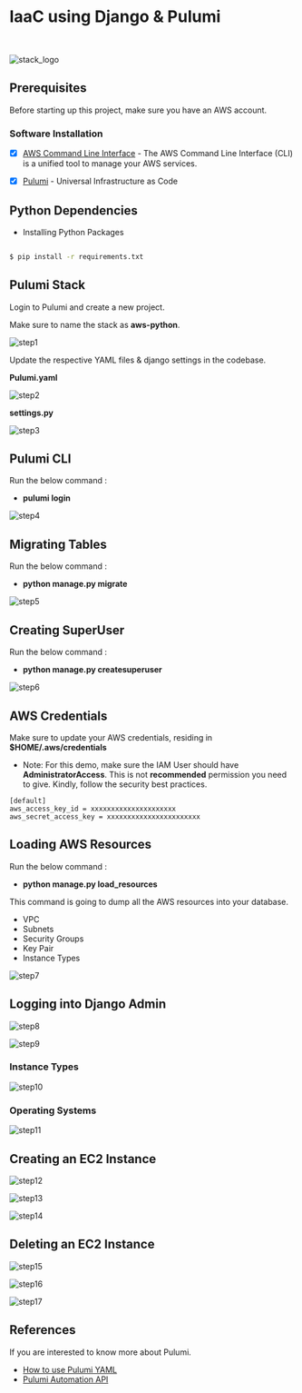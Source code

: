 # IaaC using Django & Pulumi
<br>

![stack_logo](./misc/images/pulumi_automation.png)

## Prerequisites 

Before starting up this project, make sure you have an AWS account.

### Software Installation

- [x] [AWS Command Line Interface](https://aws.amazon.com/cli/) - The AWS Command Line Interface (CLI) is a unified tool to manage your AWS services.


- [x] [Pulumi](https://www.pulumi.com/) - Universal Infrastructure as Code


## Python Dependencies

- Installing Python Packages

```bash

$ pip install -r requirements.txt

```

## Pulumi Stack

Login to Pulumi and create a new project.

Make sure to name the stack as **aws-python**.


![step1](./misc/images/step1.png)


Update the respective YAML files & django settings in the codebase.

**Pulumi.yaml**

![step2](./misc/images/step2.png)

**settings.py**

![step3](./misc/images/step3.png)


## Pulumi CLI

Run the below command :
- **pulumi login**

![step4](./misc/images/step4.png)



## Migrating Tables

Run the below command :

- **python manage.py migrate**

![step5](./misc/images/step5.png)


## Creating SuperUser

Run the below command : 

- **python manage.py createsuperuser**

![step6](./misc/images/step6.png)


## AWS Credentials

Make sure to update your AWS credentials, residing in **$HOME/.aws/credentials**

* Note: For this demo, make sure the IAM User should have **AdministratorAccess**. This is not **recommended** permission you need to give. Kindly, follow the security best practices.

```
[default]
aws_access_key_id = xxxxxxxxxxxxxxxxxxxxx
aws_secret_access_key = xxxxxxxxxxxxxxxxxxxxxxx
```


## Loading AWS Resources

Run the below command : 

- **python manage.py load_resources**

This command is going to dump all the AWS resources into your database.
- VPC
- Subnets
- Security Groups
- Key Pair
- Instance Types


![step7](./misc/images/step7.png)

## Logging into Django Admin

![step8](./misc/images/step8.png)

![step9](./misc/images/step9.png)


### Instance Types

![step10](./misc/images/step10.png)

### Operating Systems

![step11](./misc/images/step11.png)


## Creating an EC2 Instance

![step12](./misc/images/step12.png)

![step13](./misc/images/step13.png)

![step14](./misc/images/step14.png)


## Deleting an EC2 Instance

![step15](./misc/images/step15.png)


![step16](./misc/images/step16.png)


![step17](./misc/images/step17.png)



## References

If you are interested to know more about Pulumi.

- [How to use Pulumi YAML](https://www.pulumi.com/docs/intro/languages/yaml/)
- [Pulumi Automation API](https://www.pulumi.com/automation/) 